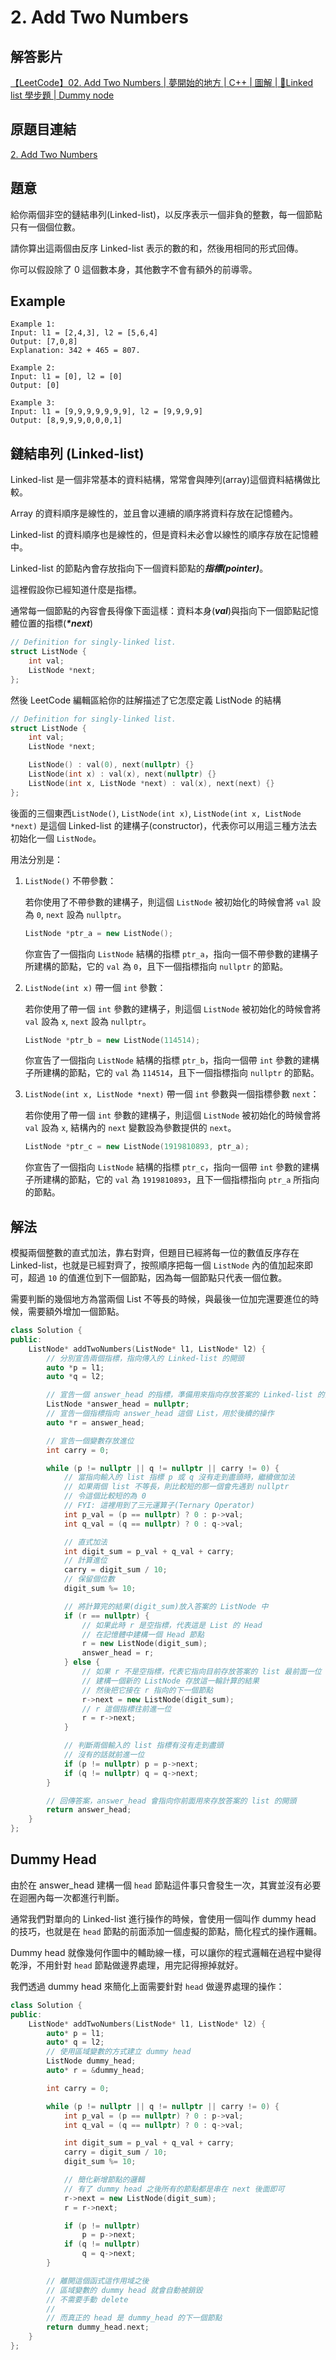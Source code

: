 # 2. Add Two Numbers

## 解答影片
[【LeetCode】02. Add Two Numbers | 夢開始的地方 | C++ | 圖解 | 🔰Linked list 學步題 | Dummy node](https://www.youtube.com/watch?v=iokJW7xDln0&ab_channel=PingKak%E5%B1%B1%E8%91%B5%E5%86%B0%E8%A7%92)

## 原題目連結
[2. Add Two Numbers](https://leetcode.com/problems/add-two-numbers/description/)

## 題意
給你兩個非空的鏈結串列(Linked-list)，以反序表示一個非負的整數，每一個節點只有一個個位數。

請你算出這兩個由反序 Linked-list 表示的數的和，然後用相同的形式回傳。

你可以假設除了 0 這個數本身，其他數字不會有額外的前導零。

## Example
```
Example 1:
Input: l1 = [2,4,3], l2 = [5,6,4]
Output: [7,0,8]
Explanation: 342 + 465 = 807.

Example 2:
Input: l1 = [0], l2 = [0]
Output: [0]

Example 3:
Input: l1 = [9,9,9,9,9,9,9], l2 = [9,9,9,9]
Output: [8,9,9,9,0,0,0,1]
```

## 鏈結串列 (Linked-list)
Linked-list 是一個非常基本的資料結構，常常會與陣列(array)這個資料結構做比較。

Array 的資料順序是線性的，並且會以連續的順序將資料存放在記憶體內。

Linked-list 的資料順序也是線性的，但是資料未必會以線性的順序存放在記憶體中。

Linked-list 的節點內會存放指向下一個資料節點的***指標(pointer)***。

這裡假設你已經知道什麼是指標。

通常每一個節點的內容會長得像下面這樣：資料本身(***val***)與指向下一個節點記憶體位置的指標(***\*next***)
```c++
// Definition for singly-linked list.
struct ListNode {
    int val;
    ListNode *next;
};
```

然後 LeetCode 編輯區給你的註解描述了它怎麼定義 ListNode 的結構
```c++
// Definition for singly-linked list.
struct ListNode {
    int val;
    ListNode *next;

    ListNode() : val(0), next(nullptr) {}
    ListNode(int x) : val(x), next(nullptr) {}
    ListNode(int x, ListNode *next) : val(x), next(next) {}
};
```

後面的三個東西`ListNode()`, `ListNode(int x)`, `ListNode(int x, ListNode *next)` 是這個 Linked-list 的建構子(constructor)，代表你可以用這三種方法去初始化一個 `ListNode`。

用法分別是：
1. `ListNode()` 不帶參數：

   若你使用了不帶參數的建構子，則這個 `ListNode` 被初始化的時候會將 `val` 設為 `0`, `next` 設為 `nullptr`。
   ```c++
   ListNode *ptr_a = new ListNode();
   ```
   你宣告了一個指向 `ListNode` 結構的指標 `ptr_a`，指向一個不帶參數的建構子所建構的節點，它的 `val` 為 `0`，且下一個指標指向 `nullptr` 的節點。


2. `ListNode(int x)` 帶一個 `int` 參數：

   若你使用了帶一個 `int` 參數的建構子，則這個 `ListNode` 被初始化的時候會將 `val` 設為 `x`, `next` 設為 `nullptr`。
   ```c++
   ListNode *ptr_b = new ListNode(114514);
   ```

   你宣告了一個指向 `ListNode` 結構的指標 `ptr_b`，指向一個帶 `int` 參數的建構子所建構的節點，它的 `val` 為 `114514`，且下一個指標指向 `nullptr` 的節點。

3. `ListNode(int x, ListNode *next)` 帶一個 `int` 參數與一個指標參數 `next`：

   若你使用了帶一個 `int` 參數的建構子，則這個 `ListNode` 被初始化的時候會將 `val` 設為 `x`, 結構內的 `next` 變數設為參數提供的 `next`。
   ```c++
   ListNode *ptr_c = new ListNode(1919810893, ptr_a);
   ```
   你宣告了一個指向 `ListNode` 結構的指標 `ptr_c`，指向一個帶 `int` 參數的建構子所建構的節點，它的 `val` 為 `1919810893`，且下一個指標指向 `ptr_a` 所指向的節點。

## 解法
模擬兩個整數的直式加法，靠右對齊，但題目已經將每一位的數值反序存在 Linked-list，也就是已經對齊了，按照順序把每一個 `ListNode` 內的值加起來即可，超過 `10` 的值進位到下一個節點，因為每一個節點只代表一個位數。

需要判斷的幾個地方為當兩個 List 不等長的時候，與最後一位加完還要進位的時候，需要額外增加一個節點。

```c++
class Solution {
public:
    ListNode* addTwoNumbers(ListNode* l1, ListNode* l2) {
        // 分別宣告兩個指標，指向傳入的 Linked-list 的開頭
        auto *p = l1;
        auto *q = l2;

        // 宣告一個 answer_head 的指標，準備用來指向存放答案的 Linked-list 的開頭
        ListNode *answer_head = nullptr;
        // 宣告一個指標指向 answer_head 這個 List，用於後續的操作
        auto *r = answer_head;

        // 宣告一個變數存放進位
        int carry = 0;

        while (p != nullptr || q != nullptr || carry != 0) {
            // 當指向輸入的 list 指標 p 或 q 沒有走到盡頭時，繼續做加法
            // 如果兩個 list 不等長，則比較短的那一個會先遇到 nullptr
            // 令這個比較短的為 0
            // FYI: 這裡用到了三元運算子(Ternary Operator)
            int p_val = (p == nullptr) ? 0 : p->val;
            int q_val = (q == nullptr) ? 0 : q->val;

            // 直式加法
            int digit_sum = p_val + q_val + carry;
            // 計算進位
            carry = digit_sum / 10;
            // 保留個位數
            digit_sum %= 10;

            // 將計算完的結果(digit_sum)放入答案的 ListNode 中
            if (r == nullptr) {
                // 如果此時 r 是空指標，代表這是 List 的 Head
                // 在記憶體中建構一個 Head 節點
                r = new ListNode(digit_sum);
                answer_head = r;
            } else {
                // 如果 r 不是空指標，代表它指向目前存放答案的 list 最前面一位
                // 建構一個新的 ListNode 存放這一輪計算的結果
                // 然後把它接在 r 指向的下一個節點
                r->next = new ListNode(digit_sum);
                // r 這個指標往前進一位
                r = r->next;
            }

            // 判斷兩個輸入的 list 指標有沒有走到盡頭
            // 沒有的話就前進一位
            if (p != nullptr) p = p->next;
            if (q != nullptr) q = q->next;
        }

        // 回傳答案，answer_head 會指向你前面用來存放答案的 list 的開頭
        return answer_head;
    }
};
```

## Dummy Head
由於在 answer_head 建構一個 `head` 節點這件事只會發生一次，其實並沒有必要在迴圈內每一次都進行判斷。

通常我們對單向的 Linked-list 進行操作的時候，會使用一個叫作 dummy head 的技巧，也就是在 `head` 節點的前面添加一個虛擬的節點，簡化程式的操作邏輯。

Dummy head 就像幾何作圖中的輔助線一樣，可以讓你的程式邏輯在過程中變得乾淨，不用針對 `head` 節點做邊界處理，用完記得擦掉就好。

我們透過 dummy head 來簡化上面需要針對 `head` 做邊界處理的操作：
```c++
class Solution {
public:
    ListNode* addTwoNumbers(ListNode* l1, ListNode* l2) {
        auto* p = l1;
        auto* q = l2;
        // 使用區域變數的方式建立 dummy head
        ListNode dummy_head;
        auto* r = &dummy_head;

        int carry = 0;

        while (p != nullptr || q != nullptr || carry != 0) {
            int p_val = (p == nullptr) ? 0 : p->val;
            int q_val = (q == nullptr) ? 0 : q->val;

            int digit_sum = p_val + q_val + carry;
            carry = digit_sum / 10;
            digit_sum %= 10;

            // 簡化新增節點的邏輯
            // 有了 dummy head 之後所有的節點都是串在 next 後面即可
            r->next = new ListNode(digit_sum);
            r = r->next;

            if (p != nullptr)
                p = p->next;
            if (q != nullptr)
                q = q->next;
        }

        // 離開這個函式這作用域之後
        // 區域變數的 dummy head 就會自動被銷毀
        // 不需要手動 delete
        //
        // 而真正的 head 是 dummy_head 的下一個節點
        return dummy_head.next;
    }
};
```
